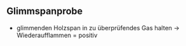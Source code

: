 ## Glimmspanprobe
- glimmenden Holzspan in zu überprüfendes Gas halten
-> Wiederaufflammen = positiv
